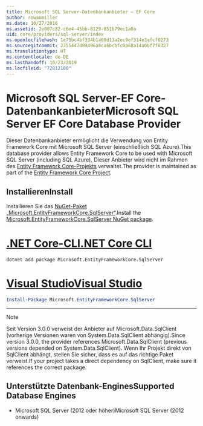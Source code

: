 ```yaml
---
title: Microsoft SQL Server-Datenbankanbieter – EF Core
author: rowanmiller
ms.date: 10/27/2016
ms.assetid: 2e007c82-c6e4-45bb-8129-851b79ec1a0a
uid: core/providers/sql-server/index
ms.openlocfilehash: 1e75bc4bf334b1a60d13a2ec9ef314e3afcf0273
ms.sourcegitcommit: 2355447d89496a8ca6bcbfc0a68a14a0bf7f0327
ms.translationtype: HT
ms.contentlocale: de-DE
ms.lasthandoff: 10/23/2019
ms.locfileid: "72812100"
---
```

# <a name="microsoft-sql-server-ef-core-database-provider"></a><span data-ttu-id="70e71-102">Microsoft SQL Server-EF Core-Datenbankanbieter</span><span class="sxs-lookup"><span data-stu-id="70e71-102">Microsoft SQL Server EF Core Database Provider</span></span>

<span data-ttu-id="70e71-103">Dieser Datenbankanbieter ermöglicht die Verwendung von Entity Framework Core mit Microsoft SQL Server (einschließlich SQL Azure).</span><span class="sxs-lookup"><span data-stu-id="70e71-103">This database provider allows Entity Framework Core to be used with Microsoft SQL Server (including SQL Azure).</span></span> <span data-ttu-id="70e71-104">Dieser Anbieter wird nicht im Rahmen des [Entity Framework Core-Projekts](https://github.com/aspnet/EntityFrameworkCore) verwaltet.</span><span class="sxs-lookup"><span data-stu-id="70e71-104">The provider is maintained as part of the [Entity Framework Core Project](https://github.com/aspnet/EntityFrameworkCore).</span></span>

## <a name="install"></a><span data-ttu-id="70e71-105">Installieren</span><span class="sxs-lookup"><span data-stu-id="70e71-105">Install</span></span>

<span data-ttu-id="70e71-106">Installieren Sie das [NuGet-Paket „Microsoft.EntityFrameworkCore.SqlServer“](https://www.nuget.org/packages/Microsoft.EntityFrameworkCore.SqlServer/).</span><span class="sxs-lookup"><span data-stu-id="70e71-106">Install the [Microsoft.EntityFrameworkCore.SqlServer NuGet package](https://www.nuget.org/packages/Microsoft.EntityFrameworkCore.SqlServer/).</span></span>

# <a name="net-core-clitabdotnet-core-cli"></a>[<span data-ttu-id="70e71-107">.NET Core-CLI</span><span class="sxs-lookup"><span data-stu-id="70e71-107">.NET Core CLI</span></span>](#tab/dotnet-core-cli)

``` console
dotnet add package Microsoft.EntityFrameworkCore.SqlServer
```

# <a name="visual-studiotabvs"></a>[<span data-ttu-id="70e71-108">Visual Studio</span><span class="sxs-lookup"><span data-stu-id="70e71-108">Visual Studio</span></span>](#tab/vs)

``` powershell
Install-Package Microsoft.EntityFrameworkCore.SqlServer
```

***

> [!NOTE]
> <span data-ttu-id="70e71-109">Seit Version 3.0.0 verweist der Anbieter auf Microsoft.Data.SqlClient (vorherige Versionen waren von System.Data.SqlClient abhängig).</span><span class="sxs-lookup"><span data-stu-id="70e71-109">Since version 3.0.0, the provider references Microsoft.Data.SqlClient (previous versions depended on System.Data.SqlClient).</span></span> <span data-ttu-id="70e71-110">Wenn Ihr Projekt direkt von SqlClient abhängt, stellen Sie sicher, dass es auf das richtige Paket verweist.</span><span class="sxs-lookup"><span data-stu-id="70e71-110">If your project takes a direct dependency on SqlClient, make sure it references the correct package.</span></span>

## <a name="supported-database-engines"></a><span data-ttu-id="70e71-111">Unterstützte Datenbank-Engines</span><span class="sxs-lookup"><span data-stu-id="70e71-111">Supported Database Engines</span></span>

* <span data-ttu-id="70e71-112">Microsoft SQL Server (2012 oder höher)</span><span class="sxs-lookup"><span data-stu-id="70e71-112">Microsoft SQL Server (2012 onwards)</span></span>
